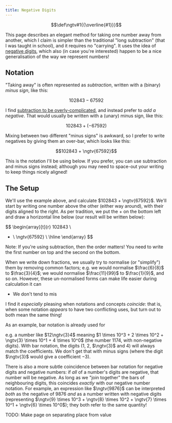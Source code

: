 ```yaml
---
title: Negative Digits
---
```


$$\def\ngtv#1{{\overline{#1}}}$$

This page describes an elegant method for taking one number away from another,
which I claim is simpler than the traditional "long subtraction" (that I was
taught in school), and it requires no "carrying". It uses the idea of
[negative digits](https://en.wikipedia.org/wiki/Signed-digit_representation),
which also (in case you're interested) happen to be a nice generalisation of
the way we represent numbers!

## Notation ##

"Taking away" is often represented as *subtraction*, written with a (binary)
*minus sign*, like this:

$$102843 - 67592$$

I find [subtraction to be overly-complicated](subtraction.html), and instead
prefer to *add a negative*. That would usually be written with a (unary) minus
sign, like this:

$$102843 + (-67592)$$

Mixing between two different "minus signs" is awkward, so I prefer to write
negatives by giving them an over-bar, which looks like this:

$$102843 + \ngtv{67592}$$

This is the notation I'll be using below. If you prefer, you can use subtraction
and minus signs instead; although you may need to space-out your writing to keep
things nicely aligned!

## The Setup ##

We'll use the example above, and calculate $102843 + \ngtv{67592}$. We'll start
by writing one number above the other (either way around), with their digits
aligned to the right. As per tradition, we put the + on the bottom left and
draw a horizontal line below (our result will be written below):

$$
\begin{array}[t]{r}
         102843 \\
+ \ \ngtv{67592} \\ \hline
\end{array}
$$

Note: If you're using subtraction, then the order matters! You need to write the
first number on top and the second on the bottom.

When we write down fractions, we usually try to normalise (or "simplify") them
by removing common factors; e.g. we would normalise $\frac{6}{8}$ to
$\frac{3}{4}$; we would normalise $\frac{11}{99}$ to $\frac{1}{9}$, and so on.
However, these un-normalised forms can make life easier during calculation it can
 - We don't tend to mis

I find it *especially* pleasing when notations and concepts *coincide*: that is,
when some notation *appears* to have two conflicting uses, but turn out to both
mean the same thing!

As an example, bar notation is already used for

e.g. a number like $12\ngtv{3}4$ meaning
$1 \times 10^3 + 2 \times 10^2 + \ngtv{3} \times 10^1 + 4 \times 10^0$ (the
number $1174$, with non-negative digits). With bar notation, the digits ($1$,
$2$, $\ngtv{3}$ and $4$) will always match the coefficients. We don't get that
with minus signs (where the digit $\ngtv{3}$ would give a coefficient $-3$).

There is also a more subtle coincidence between bar notation for negative digits
and negative numbers: if *all* of a number's digits are negative, that number
will be negative. As long as we "join together" the bars of neighbouring
digits, this coincides *exactly* with our negative number notation. For example,
an expression like $\ngtv{9876}$ can be interpreted *both* as the negative of $9876$
*and* as a number written with negative digits (representing $\ngtv{9} \times
10^3 + \ngtv{8} \times 10^2 + \ngtv{7} \times 10^1 + \ngtv{6} \times 10^0$);
they both refer to the same quantity!

TODO: Make page on separating place from value
